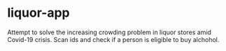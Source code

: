 # liquor-app
Attempt to solve the increasing crowding problem in liquor stores amid Covid-19 crisis. Scan ids and check if a person is eligible to buy alchohol.
